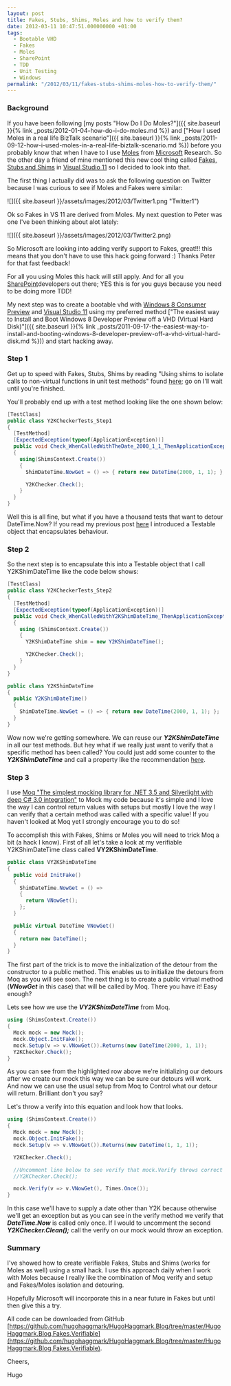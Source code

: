 ```yaml
---
layout: post
title: Fakes, Stubs, Shims, Moles and how to verify them?
date: 2012-03-11 10:47:51.000000000 +01:00
tags:
  - Bootable VHD
  - Fakes
  - Moles
  - SharePoint
  - TDD
  - Unit Testing
  - Windows
permalink: "/2012/03/11/fakes-stubs-shims-moles-how-to-verify-them/"
---
```


### Background

If you have been following [my posts "How Do I Do Moles?"]({{ site.baseurl }}{% link _posts/2012-01-04-how-do-i-do-moles.md %}) and ["How I used Moles in a real life BizTalk scenario"]({{ site.baseurl }}{% link _posts/2011-09-12-how-i-used-moles-in-a-real-life-biztalk-scenario.md %}) before you probably know that when I have to I use [Moles](http://research.microsoft.com/en-us/projects/pex/) from [Microsoft](http://www.microsoft.com) Research. So the other day a friend of mine mentioned this new cool thing called [Fakes, Stubs and Shims](<http://msdn.microsoft.com/en-us/library/hh549175(v=vs.110).aspx>) in [Visual Studio 11](http://www.microsoft.com/visualstudio/11/en-us) so I decided to look into that.

The first thing I actually did was to ask the following question on Twitter because I was curious to see if Moles and Fakes were similar:

![]({{ site.baseurl }}/assets/images/2012/03/Twitter1.png "Twitter1")

Ok so Fakes in VS 11 are derived from Moles. My next question to Peter was one I've been thinking about alot lately:

![]({{ site.baseurl }}/assets/images/2012/03/Twitter2.png)

So Microsoft are looking into adding verify support to Fakes, great!!! this means that you don't have to use this hack going forward :) Thanks Peter for that fast feedback!

For all you using Moles this hack will still apply. And for all you [SharePoint](http://sharepoint.microsoft.com/en-us/Pages/default.aspx)developers out there; YES this is for you guys because you need to be doing more TDD!

My next step was to create a bootable vhd with [Windows 8 Consumer Preview](http://windows.microsoft.com/en-US/windows-8/download "Windows 8 Consumer Preview") and [Visual Studio 11](http://www.microsoft.com/visualstudio/11/en-us) using my preferred method ["The easiest way to Install and Boot Windows 8 Developer Preview off a VHD (Virtual Hard Disk)"]({{ site.baseurl }}{% link _posts/2011-09-17-the-easiest-way-to-install-and-booting-windows-8-developer-preview-off-a-vhd-virtual-hard-disk.md %})) and start hacking away.

### Step 1

Get up to speed with Fakes, Stubs, Shims by reading "Using shims to isolate calls to non-virtual functions in unit test methods" found [here](<http://msdn.microsoft.com/en-us/library/hh549176(v=vs.110).aspx>); go on I'll wait until you're finished.

You'll probably end up with a test method looking like the one shown below:

```cs
[TestClass]
public class Y2KCheckerTests_Step1
{
  [TestMethod]
  [ExpectedException(typeof(ApplicationException))]
  public void Check_WhenCalledWithTheDate_2000_1_1_ThenApplicationExceptionIsThrowned()
  {
    using(ShimsContext.Create())
    {
      ShimDateTime.NowGet = () => { return new DateTime(2000, 1, 1); };

      Y2KChecker.Check();
    }
  }
}
```

Well this is all fine, but what if you have a thousand tests that want to detour DateTime.Now? If you read my previous post [here](http://www.hugohaggmark.com/2012/01/04/how-do-i-do-moles/ "How Do I Do Moles?") I introduced a Testable object that encapsulates behaviour.

### Step 2

So the next step is to encapsulate this into a Testable object that I call Y2KShimDateTime like the code below shows:

```cs
[TestClass]
public class Y2KCheckerTests_Step2
{
  [TestMethod]
  [ExpectedException(typeof(ApplicationException))]
  public void Check_WhenCalledWithY2KShimDateTime_ThenApplicationExceptionIsThrowned()
  {
    using (ShimsContext.Create())
    {
      Y2KShimDateTime shim = new Y2KShimDateTime();

      Y2KChecker.Check();
    }
  }
}

public class Y2KShimDateTime
{
  public Y2KShimDateTime()
  {
    ShimDateTime.NowGet = () => { return new DateTime(2000, 1, 1); };
  }
}
```

Wow now we're getting somewhere. We can reuse our _**Y2KShimDateTime**_ in all our test methods. But hey what if we really just want to verify that a specific method has been called? You could just add some counter to the _**Y2KShimDateTime**_ and call a property like the recommendation [here](http://stackoverflow.com/questions/6943332/how-to-assign-opt-from-multiple-delegates-for-a-moled-method/6949941#6949941).

### Step 3

I use [Moq "The simplest mocking library for .NET 3.5 and Silverlight with deep C# 3.0 integration"](http://code.google.com/p/moq/) to Mock my code because it's simple and I love the way I can control return values with setups but mostly I love the way I can verify that a certain method was called with a specific value! If you haven't looked at Moq yet I strongly encourage you to do so!

To accomplish this with Fakes, Shims or Moles you will need to trick Moq a bit (a hack I know). First of all let's take a look at my verifiable Y2KShimDateTime class called **VY2KShimDateTime**.

```cs
public class VY2KShimDateTime
{
  public void InitFake()
  {
    ShimDateTime.NowGet = () =>
    {
      return VNowGet();
    };
  }

  public virtual DateTime VNowGet()
  {
    return new DateTime();
  }
}
```

The first part of the trick is to move the initialization of the detour from the constructor to a public method. This enables us to initialize the detours from Moq as you will see soon. The next thing is to create a public virtual method (_**VNowGet**_ in this case) that will be called by Moq. There you have it! Easy enough?

Lets see how we use the _**VY2KShimDateTime**_ from Moq.

```cs
using (ShimsContext.Create())
{
  Mock mock = new Mock();
  mock.Object.InitFake();
  mock.Setup(v => v.VNowGet()).Returns(new DateTime(2000, 1, 1));
  Y2KChecker.Check();
}
```

As you can see from the highlighted row above we're initializing our detours after we create our mock this way we can be sure our detours will work. And now we can use the usual setup from Moq to Control what our detour will return. Brilliant don't you say?

Let's throw a verify into this equation and look how that looks.

```cs
using (ShimsContext.Create())
{
  Mock mock = new Mock();
  mock.Object.InitFake();
  mock.Setup(v => v.VNowGet()).Returns(new DateTime(1, 1, 1));

  Y2KChecker.Check();

  //Uncomment line below to see verify that mock.Verify throws correct message
  //Y2KChecker.Check();

  mock.Verify(v => v.VNowGet(), Times.Once());
}
```

In this case we'll have to supply a date other than Y2K because otherwise we'll get an exception but as you can see in the verify method we verify that _**DateTime.Now**_ is called only once. If I would to uncomment the second _**Y2KChecker.Clean();**_ call the verify on our mock would throw an exception.

### Summary

I've showed how to create verifiable Fakes, Stubs and Shims (works for Moles as well) using a small hack. I use this approach daily when I work with Moles because I really like the combination of Moq verify and setup and Fakes/Moles isolation and detouring.

Hopefully Microsoft will incorporate this in a near future in Fakes but until then give this a try.

All code can be downloaded from GitHub [https://github.com/hugohaggmark/HugoHaggmark.Blog/tree/master/HugoHaggmark.Blog.Fakes.Verifiable](https://github.com/hugohaggmark/HugoHaggmark.Blog/tree/master/HugoHaggmark.Blog.Fakes.Verifiable).

Cheers,

Hugo
